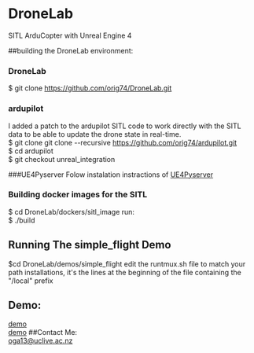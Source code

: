 # DroneLab
SITL ArduCopter with Unreal Engine 4  

##building the DroneLab environment:
### DroneLab
$ git clone https://github.com/orig74/DroneLab.git
### ardupilot
I added a patch to the ardupilot SITL code to work directly with the SITL data to be able to update the drone state in real-time.  
$ git clone git clone --recursive https://github.com/orig74/ardupilot.git   
$ cd ardupilot  
$ git checkout unreal_integration  

###UE4Pyserver
Folow instalation instractions of  [UE4Pyserver](https://github.com/orig74/UE4PyServer)  
### Building docker images for the SITL
$ cd DroneLab/dockers/sitl_image
run:  
$ ./build

## Running The simple_flight Demo
$cd DroneLab/demos/simple_flight
edit the runtmux.sh file to match your path installations, it's the lines at the beginning of the file containing the "/local" prefix

## Demo:  
[demo](https://youtu.be/4dplKATTkMw)  
[demo](https://youtu.be/cEeUj4JF16A)
##Contact Me:  
oga13@uclive.ac.nz  
